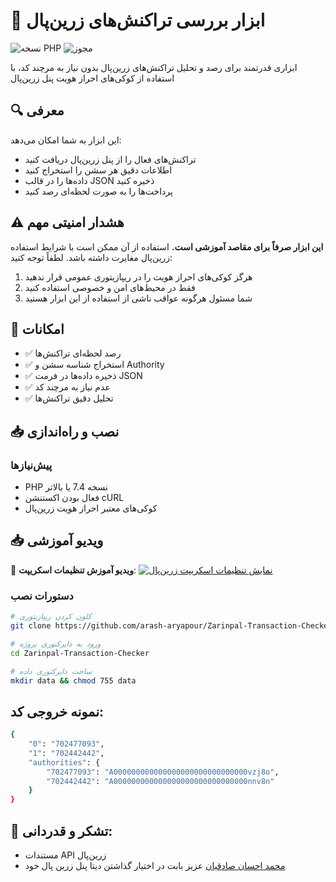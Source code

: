 # 🏦 ابزار بررسی تراکنش‌های زرین‌پال

![نسخه PHP](https://img.shields.io/badge/PHP-7.4%2B-blue.svg)
![مجوز](https://img.shields.io/badge/License-MIT-green.svg)

ابزاری قدرتمند برای رصد و تحلیل تراکنش‌های زرین‌پال بدون نیاز به مرچند کد، با استفاده از کوکی‌های احراز هویت پنل زرین‌پال

## 🔍 معرفی
این ابزار به شما امکان می‌دهد:
- تراکنش‌های فعال را از پنل زرین‌پال دریافت کنید
- اطلاعات دقیق هر سشن را استخراج کنید
- داده‌ها را در قالب JSON ذخیره کنید
- پرداخت‌ها را به صورت لحظه‌ای رصد کنید

## ⚠️ هشدار امنیتی مهم
**این ابزار صرفاً برای مقاصد آموزشی است.** استفاده از آن ممکن است با شرایط استفاده زرین‌پال مغایرت داشته باشد. لطفاً توجه کنید:
1. هرگز کوکی‌های احراز هویت را در ریپازیتوری عمومی قرار ندهید
2. فقط در محیط‌های امن و خصوصی استفاده کنید
3. شما مسئول هرگونه عواقب ناشی از استفاده از این ابزار هستید

## 🌟 امکانات
- ✅ رصد لحظه‌ای تراکنش‌ها
- ✅ استخراج شناسه سشن و Authority
- ✅ ذخیره داده‌ها در فرمت JSON
- ✅ عدم نیاز به مرچند کد
- ✅ تحلیل دقیق تراکنش‌ها

## 📥 نصب و راه‌اندازی

### پیش‌نیازها
- PHP نسخه 7.4 یا بالاتر
- فعال بودن اکستنشن cURL
- کوکی‌های معتبر احراز هویت زرین‌پال

## 📥 ویدیو آموزشی

🎥 **ویدیو آموزش تنظیمات اسکریپت**:
[![نمایش تنظیمات اسکریپت زرین‌پال](https://img.youtube.com/vi/5zFdNiFQCHo/0.jpg)](https://youtu.be/5zFdNiFQCHo?si=yTAoA86l402hwGOg)

### دستورات نصب

```bash
# کلون کردن ریپازیتوری
git clone https://github.com/arash-aryapour/Zarinpal-Transaction-Checker.git

# ورود به دایرکتوری پروژه
cd Zarinpal-Transaction-Checker

# ساخت دایرکتوری داده
mkdir data && chmod 755 data

```
## نمونه خروجی کد:
```bash
{
    "0": "702477093",
    "1": "702442442",
    "authorities": {
        "702477093": "A000000000000000000000000000000vzj8o",
        "702442442": "A000000000000000000000000000000nnv8n"
    }
}
```
## **🙏 تشکر و قدردانی:**
- مستندات API زرین‌پال
- [محمد احسان صادقیان](https://www.linkedin.com/in/m-ehsan-sadeghian-l-2a3b672b0?utm_source=share&utm_campaign=share_via&utm_content=profile&utm_medium=android_app) عزیز بابت در اختیار گذاشتن دیتا پنل زرین پال خود

